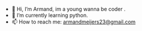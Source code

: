 - 👋 Hi, I’m Armand, im a young wanna be coder .
- 🌱 I’m currently learning python.
- 📫 How to reach me: armandmeijers23@gmail.com


<!---
ArmandMeijers/ArmandMeijers is a ✨ special ✨ repository because its `README.md` (this file) appears on your GitHub profile.
You can click the Preview link to take a look at your changes.
--->

